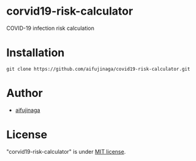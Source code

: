 # corvid19-risk-calculator

COVID-19 infection risk calculation

# Installation

```
git clone https://github.com/aifujinaga/covid19-risk-calculator.git
```

# Author

* [aifujinaga](https://github.com/aifujinaga/)

# License

"corvid19-risk-calculator" is under [MIT license](https://en.wikipedia.org/wiki/MIT_License).
